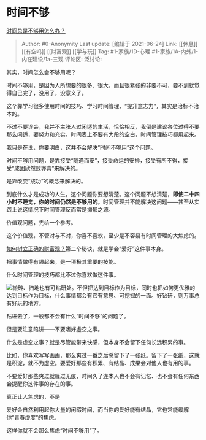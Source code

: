 # 时间不够
[时间总是不够用怎么办？](https://www.zhihu.com/question/430513997/answer/1591066367)

> Author: #0-Anonymity
> Last update: [编辑于 2021-06-24]
> Link: [[休息]] [[有空吗]] [[财富观]] [[学与玩]]
> Tag: #1-家族/1D-心理 #1-家族/1A-内外/1-内在建设/1a-三观 
> 评论区:
> 泛讨论:

其实，时间怎么会不够用呢？

时间不够用，是因为人所想要的很多、很大，而且很紧张的非要不可，要不到就觉得自己完了，没用了，没意义了。

这个靠学习很多使用时间的技巧、学习时间管理、“提升意志力”，其实是治标不治本的。

不过不要误会，我并不主张人过闲适的生活，恰恰相反，我倒是建议各位过得不要那么闲适，要努力和充实。时间表上不要有大段的空白，时间管理技巧都用起来。

我只是在说，你要明白，这并不会解决“时间不够用”这个问题。

时间不够用问题，是靠接受“随遇而安”，接受命运的安排，接受有所不得，接受“成固欣然败亦喜”来解决的。

是靠改变“成功”的概念来解决的。

到底什么才是成功的人生，这个问题你要想清楚。这个问题不想清楚，**即使二十四小时不睡觉，你的时间仍然是不够用的**。时间管理并不能解决这问题——甚至从实践上说这情况下时间管理反而常是抑郁之源。

价值观问题，先给一个参考。

这个价值观，不管对与不对，你喜不喜欢，至少是不容易有时间管理的大焦虑的。

[如何树立正确的财富观？](https://www.zhihu.com/question/314627020/answer/1193533378)第二个秘诀，就是学会“爱好”这件事本身。

把事情做得有趣起来，是一项极其重要的技能。

什么时间管理的技巧都比不过你喜欢做这件事。

![](https://pic1.zhimg.com/50/v2-f1ce6a1371613e7695becedf2abf8f14_hd.jpg?source=1940ef5c)搬砖、扫地也有可钻研处。不但把达到目标作为目标，同时也把如何更优雅的达到目标作为目标，什么事情都会有它有意思、可挖掘的一面。好钻研，则万事总有好玩的地方。

钻进去了，一般都不会有什么“时间不够”的问题了。

但是要注意陷阱——不要嗜好虚空之事。

什么是虚空之事？就是尽管能带来快感，但本身不会留下任何长远积累的事。

比如，你喜欢写写画画，那么爽过一番之后总留下了一张纸。留下了一张纸，这就是积淀，就不为虚空。要爱好那些有积累、有结晶、成果会对他人也有用的事。

不要爱好那些爽过就雁过无痕，时间久了连本人也不会有记忆、也不会有任何东西会提醒你这件事的存在的事。

真正让人焦虑的，不是

爱好会自然利用起你大量的闲暇时间，而当你的爱好能有结晶，它也常能缓解你“青春虚度“的焦虑。

这样你就不会那么焦虑“时间不够用”了。
